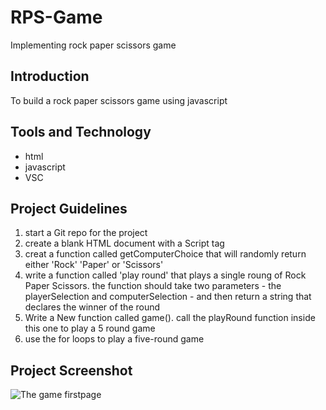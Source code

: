 # RPS-Game
Implementing rock paper scissors game
## Introduction
To build a rock paper scissors game using javascript
## Tools and Technology
- html
- javascript
- VSC
## Project Guidelines
1. start a Git repo for the project
2. create a blank HTML document with a Script tag
3. creat a function called getComputerChoice that will randomly return either 'Rock' 'Paper' or 'Scissors' 
4. write a function called 'play round' that plays a single roung of Rock Paper Scissors. the function should take two parameters - the playerSelection and computerSelection - and then return a string that declares the winner of the round
5. Write a New function called game(). call the playRound function inside this one to play a 5 round game
6. use the for loops to play a five-round game

## Project Screenshot
![The game firstpage](./img.png) 
## 
